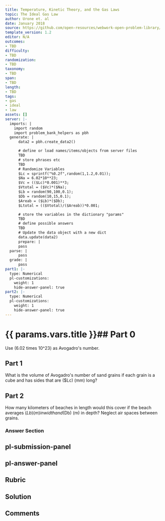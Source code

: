 ```yaml
---
title: Temperature, Kinetic Theory, and the Gas Laws
topic: The Ideal Gas Law
author: Urone et. al
date: January 2018
source: https://github.com/open-resources/webwork-open-problem-library/tree/master/Contrib/BrockPhysics/College_Physics_Urone/13.Temperature_Kinetic_Theory_and_the_Gas_Laws/The_Ideal_Gas_Law/NU_U17-13-03-009.pg
template_version: 1.2
editor: N/A
outcomes:
- TBD
difficulty:
- TBD
randomization:
- TBD
taxonomy:
- TBD
span:
- TBD
length:
- TBD
tags:
- gas
- ideal
- law
assets: []
server: |-
  imports: |
    import random
    import problem_bank_helpers as pbh
  generate: |
      data2 = pbh.create_data2()

      # define or load names/items/objects from server files
      TBD
      # store phrases etc
      TBD
      # Randomize Variables
      $Lc = sprintf("%0.2f",random(1,1.2,0.01));
      $Na = 6.02*10**23;
      $Vc = (($Lc)*0.001)**3;
      $Vtotal = ($Vc)*($Na);
      $Lb = random(90,100,0.1);
      $Db = random(10,15,0.1);
      $Areab = ($Lb)*($Db);
      $Ltotal = (($Vtotal)/($Areab))*0.001;

      # store the variables in the dictionary "params"
      TBD
      # define possible answers
      TBD
      # Update the data object with a new dict
      data.update(data2)
      prepare: |
      pass
  parse: |
      pass
  grade: |
      pass
part1: |-
  type: Numerical
  pl-customizations:
    weight: 1
    hide-answer-panel: true
part2: |-
  type: Numerical
  pl-customizations:
    weight: 1
    hide-answer-panel: true
---
```


# {{ params.vars.title }}## Part 0 
Use (6.02 times 10^23) as Avogadro's number. 
## Part 1 
What is the volume of Avogadro's number of sand grains if each grain is a cube and has sides that are ($Lc) (mm) long? 
## Part 2 
How many kilometers of beaches in length would this cover if the beach averages ($Lb) (m) in width and ($Db) (m) in depth? Neglect air spaces between grains. 


### Answer Section 


## pl-submission-panel 


## pl-answer-panel 


## Rubric 


## Solution 


## Comments 



